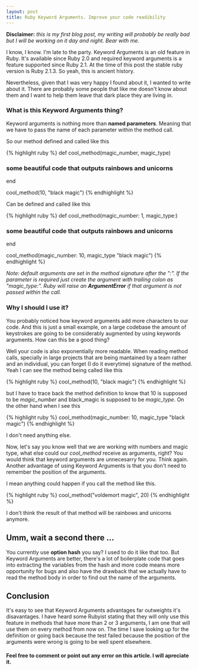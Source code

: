 ```yaml
---
layout: post
title: Ruby Keyword Arguments. Improve your code readibility
---
```


**Disclaimer:** *this is my first blog post, my writing will probably be really bad but I will be working on it day and night. Bear with me.*

I know, I know. I'm late to the party. Keyword Arguments is an old feature in Ruby. It's available since Ruby 2.0 and required keyword arguments is a feature supported since Ruby 2.1. At the time of this post the stable ruby version is Ruby 2.1.3. So yeah, this is ancient history. 

Nevertheless, given that I was very happy I found about it, I wanted to write about it. There are probably some people that like me doesn't know about them and I want to help them leave that dark place they are living in.

### What is this Keyword Arguments thing?

Keyword arguments is nothing more than **named parameters**. Meaning that we have to pass the name of each parameter within the method call.

So our method defined and called like this

{% highlight ruby %}
def cool_method(magic_number, magic_type)
  ### some beautiful code that outputs rainbows and unicorns
end

cool_method(10, "black magic")
{% endhighlight %}

Can be defined and called like this

{% highlight ruby %}
def cool_method(magic_number: 1, magic_type:)
  ### some beautiful code that outputs rainbows and unicorns
end

cool_method(magic_number: 10, magic_type "black magic")
{% endhighlight %}

*Note: default arguments are set in the method signature after the ":". If the parameter is required just create the argument with trailing colon as "magic_type:". Ruby will raise an **ArgumentError** if that argument is not passed within the call.*

### Why I should I use it?

You probably noticed how keyword arguments add more characters to our code. And this is just a small example, on a large codebase the amount of keystrokes are going to be considerably augmented by using keywords arguments. How can this be a good thing?

Well your code is also exponentially more readable. When reading method calls, specially in large projects that are being mantained by a team rather and an individual, you can forget (I do it everytime) signature of the method. Yeah I can see the method being called like this

{% highlight ruby %}
cool_method(10, "black magic")
{% endhighlight %}

but I have to trace back the method definition to know that 10 is supposed to be *magic_number* and black_magic is supposed to be *magic_type*. On the other hand when I see this

{% highlight ruby %}
cool_method(magic_number: 10, magic_type "black magic")
{% endhighlight %}

I don't need anything else.

Now, let's say you know well that we are working with numbers and magic type, what else could our *cool_method* receive as arguments, right? You would think that keyword arguments are unnecesarry for you. Think again. Another advantage of using Keyword Arguments is that you don't need to remember the position of the arguments.

I mean anything could happen if you call the method like this.

{% highlight ruby %}
cool_method("voldemort magic", 20)
{% endhighlight %}

I don't think the result of that method will be rainbows and unicorns anymore.

## Umm, wait a second there ...

You currently use **option hash** you say? I used to do it like that too. But Keyword Arguments are better, there's a lot of boilerplate code that goes into extracting the variables from the hash and more code means more opportunity for bugs and also have the drawback that we actually have to read the method body in order to find out the name of the arguments.

## Conclusion

It's easy to see that Keyword Arguments advantages far outweights it's disavantages. I have heard some Rubyist stating that they will only use this feature in methods that have more than 2 or 3 arguments,  I am one that will use them on every method from now on. The time I save looking up for the definition or going back because the test failed because the position of the arguments were wrong is going to be well spent elsewhere.

#### Feel free to comment or point out any error on this article. I will apreciate it.
